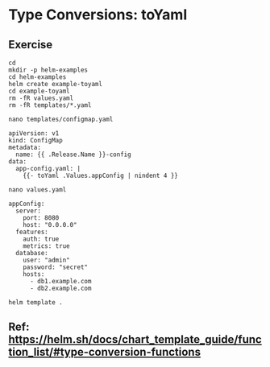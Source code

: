 # Type Conversions: toYaml 

## Exercise 

```
cd
mkdir -p helm-examples
cd helm-examples 
helm create example-toyaml 
cd example-toyaml
rm -fR values.yaml
rm -fR templates/*.yaml 
```

```
nano templates/configmap.yaml  
```

```
apiVersion: v1
kind: ConfigMap
metadata:
  name: {{ .Release.Name }}-config
data:
  app-config.yaml: |
    {{- toYaml .Values.appConfig | nindent 4 }}
```

```
nano values.yaml  
```

```
appConfig:
  server:
    port: 8080
    host: "0.0.0.0"
  features:
    auth: true
    metrics: true
  database:
    user: "admin"
    password: "secret"
    hosts:
      - db1.example.com
      - db2.example.com
```

```
helm template .
```


## Ref: https://helm.sh/docs/chart_template_guide/function_list/#type-conversion-functions
